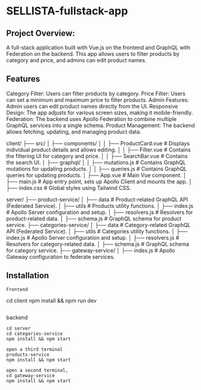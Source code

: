 # SELLISTA-fullstack-app

## Project Overview: 
A full-stack application built with Vue.js on the frontend and GraphQL with Federation on the backend. This app allows users to filter products by category and price, and admins can edit product names.


## Features
Category Filter: Users can filter products by category.
Price Filter: Users can set a minimum and maximum price to filter products.
Admin Features: Admin users can edit product names directly from the UI.
Responsive Design: The app adjusts for various screen sizes, making it mobile-friendly.
Federation: The backend uses Apollo Federation to combine multiple GraphQL services into a single schema.
Product Management: The backend allows fetching, updating, and managing product data.


client/
├── src/
│   ├── components/
│   │   ├── ProductCard.vue         # Displays individual product details and allows editing.
│   │   ├── Filter.vue              # Contains the filtering UI for category and price.
│   │   ├── SearchBar.vue           # Contains the search UI.
│   ├── graphql/
│   │   ├── mutations.js            # Contains GraphQL mutations for updating products.
│   │   ├── queries.js              # Contains GraphQL queries for updating products.
│   ├── App.vue                     # Main Vue component.
│   ├── main.js                     # App entry point, sets up Apollo Client and mounts the app.
│   ├── index.css                   # Global styles using Tailwind CSS.








server/
├── product-service/
│   ├── data                        # Product-related GraphQL API (Federated Service).
│   ├── utils                       # Products utility functions.
│   ├── index.js                    # Apollo Server configuration and setup.
│   ├── resolvers.js                # Resolvers for product-related data.
│   ├── schema.js                   # GraphQL schema for product service.
├── categories-service/
│   ├── data                        # Category-related GraphQL API (Federated Service).
│   ├── utils                       # Categories utility functions.
│   ├── index.js                    # Apollo Server configuration and setup.
│   ├── resolvers.js                # Resolvers for category-related data.
│   ├── schema.js                   # GraphQL schema for category service.
├── gateway-service/
│   ├── index.js                    # Apollo Gateway configuration to federate services.




## Installation

```
Frontend
```
cd client
npm install && npm run dev
```

```
backend
```
cd server
cd categories-service 
npm install && npm start

open a third terminal 
products-service
npm install && npm start

open a second terminal,
cd gateway-service
npm install && npm start

```




